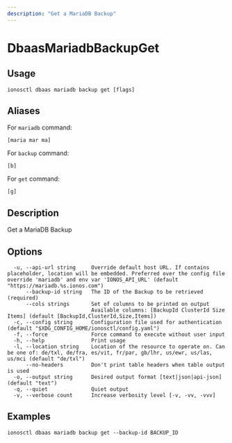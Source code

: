 ```yaml
---
description: "Get a MariaDB Backup"
---
```


# DbaasMariadbBackupGet

## Usage

```text
ionosctl dbaas mariadb backup get [flags]
```

## Aliases

For `mariadb` command:

```text
[maria mar ma]
```

For `backup` command:

```text
[b]
```

For `get` command:

```text
[g]
```

## Description

Get a MariaDB Backup

## Options

```text
  -u, --api-url string     Override default host URL. If contains placeholder, location will be embedded. Preferred over the config file override 'mariadb' and env var 'IONOS_API_URL' (default "https://mariadb.%s.ionos.com")
      --backup-id string   The ID of the Backup to be retrieved (required)
      --cols strings       Set of columns to be printed on output 
                           Available columns: [BackupId ClusterId Size Items] (default [BackupId,ClusterId,Size,Items])
  -c, --config string      Configuration file used for authentication (default "$XDG_CONFIG_HOME/ionosctl/config.yaml")
  -f, --force              Force command to execute without user input
  -h, --help               Print usage
  -l, --location string    Location of the resource to operate on. Can be one of: de/txl, de/fra, es/vit, fr/par, gb/lhr, us/ewr, us/las, us/mci (default "de/txl")
      --no-headers         Don't print table headers when table output is used
  -o, --output string      Desired output format [text|json|api-json] (default "text")
  -q, --quiet              Quiet output
  -v, --verbose count      Increase verbosity level [-v, -vv, -vvv]
```

## Examples

```text
ionosctl dbaas mariadb backup get --backup-id BACKUP_ID
```

